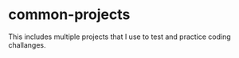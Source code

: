 # common-projects
This includes multiple projects that I use to test and practice coding challanges.
